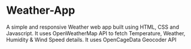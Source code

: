 # Weather-App
A simple and responsive Weather web app built using HTML, CSS and Javascript. It uses OpenWeatherMap API to fetch Temperature, Weather, Humidity &amp; Wind Speed details. It uses OpenCageData Geocoder API
